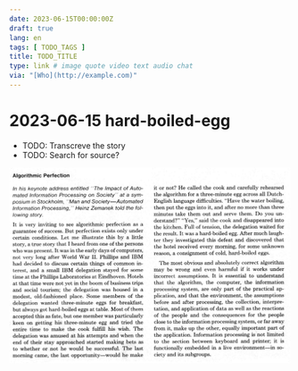 ```yaml
---
date: 2023-06-15T00:00:00Z
draft: true
lang: en
tags: [ TODO_TAGS ]
title: TODO_TITLE
type: link # image quote video text audio chat
via: "[Who](http://example.com)"
---
```



# 2023-06-15 hard-boiled-egg


* TODO: Transcreve the story
* TODO: Search for source?

![2023-06-15 hard-boiled-egg](2023-06-15%20hard-boiled-egg.png)

